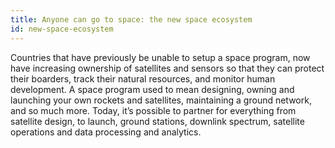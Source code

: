 ```yaml
---
title: Anyone can go to space: the new space ecosystem
id: new-space-ecosystem
---
```

Countries that have previously be unable to setup a space program, now have increasing ownership of satellites and sensors so that they can protect their boarders, track their natural resources, and monitor human development. A space program used to mean designing, owning and launching your own rockets and satellites, maintaining a ground network, and  so much more. Today, it’s possible to partner for everything from satellite design, to launch, ground stations, downlink spectrum, satellite operations and data processing and analytics. 
